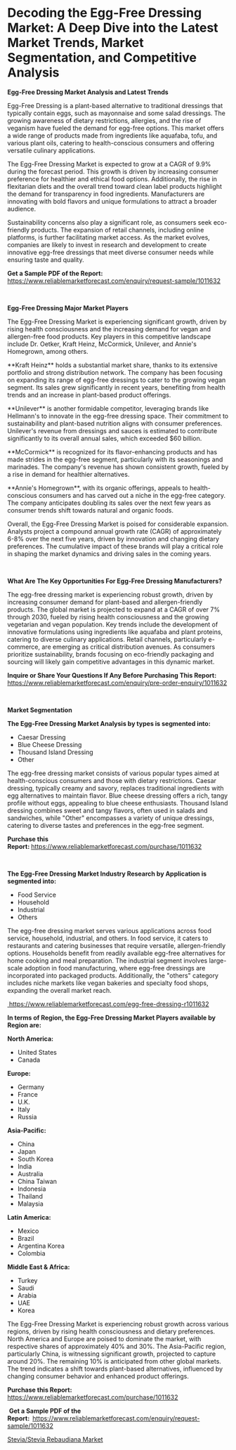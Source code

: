 <p><h1>Decoding the Egg-Free Dressing Market: A Deep Dive into the Latest Market Trends, Market Segmentation, and Competitive Analysis</h1></p><p><strong>Egg-Free Dressing Market Analysis and Latest Trends</strong></p>
<p><p>Egg-Free Dressing is a plant-based alternative to traditional dressings that typically contain eggs, such as mayonnaise and some salad dressings. The growing awareness of dietary restrictions, allergies, and the rise of veganism have fueled the demand for egg-free options. This market offers a wide range of products made from ingredients like aquafaba, tofu, and various plant oils, catering to health-conscious consumers and offering versatile culinary applications.</p><p>The Egg-Free Dressing Market is expected to grow at a CAGR of 9.9% during the forecast period. This growth is driven by increasing consumer preference for healthier and ethical food options. Additionally, the rise in flexitarian diets and the overall trend toward clean label products highlight the demand for transparency in food ingredients. Manufacturers are innovating with bold flavors and unique formulations to attract a broader audience.</p><p>Sustainability concerns also play a significant role, as consumers seek eco-friendly products. The expansion of retail channels, including online platforms, is further facilitating market access. As the market evolves, companies are likely to invest in research and development to create innovative egg-free dressings that meet diverse consumer needs while ensuring taste and quality.</p></p>
<p><strong>Get a Sample PDF of the Report:&nbsp;</strong> <a href="https://www.reliablemarketforecast.com/enquiry/request-sample/1011632?utm_campaign=1833&utm_medium=2&utm_source=Github&utm_content=ia&utm_term=15022025&utm_id=egg-free-dressing">https://www.reliablemarketforecast.com/enquiry/request-sample/1011632</a></p>
<p>&nbsp;</p>
<p><strong>Egg-Free Dressing Major Market Players</strong></p>
<p><p>The Egg-Free Dressing Market is experiencing significant growth, driven by rising health consciousness and the increasing demand for vegan and allergen-free food products. Key players in this competitive landscape include Dr. Oetker, Kraft Heinz, McCormick, Unilever, and Annie's Homegrown, among others.</p><p>**Kraft Heinz** holds a substantial market share, thanks to its extensive portfolio and strong distribution network. The company has been focusing on expanding its range of egg-free dressings to cater to the growing vegan segment. Its sales grew significantly in recent years, benefiting from health trends and an increase in plant-based product offerings.</p><p>**Unilever** is another formidable competitor, leveraging brands like Hellmann's to innovate in the egg-free dressing space. Their commitment to sustainability and plant-based nutrition aligns with consumer preferences. Unilever's revenue from dressings and sauces is estimated to contribute significantly to its overall annual sales, which exceeded $60 billion.</p><p>**McCormick** is recognized for its flavor-enhancing products and has made strides in the egg-free segment, particularly with its seasonings and marinades. The company's revenue has shown consistent growth, fueled by a rise in demand for healthier alternatives.</p><p>**Annie's Homegrown**, with its organic offerings, appeals to health-conscious consumers and has carved out a niche in the egg-free category. The company anticipates doubling its sales over the next few years as consumer trends shift towards natural and organic foods.</p><p>Overall, the Egg-Free Dressing Market is poised for considerable expansion. Analysts project a compound annual growth rate (CAGR) of approximately 6-8% over the next five years, driven by innovation and changing dietary preferences. The cumulative impact of these brands will play a critical role in shaping the market dynamics and driving sales in the coming years.</p></p>
<p>&nbsp;</p>
<p><strong>What Are The Key Opportunities For Egg-Free Dressing Manufacturers?</strong></p>
<p><p>The egg-free dressing market is experiencing robust growth, driven by increasing consumer demand for plant-based and allergen-friendly products. The global market is projected to expand at a CAGR of over 7% through 2030, fueled by rising health consciousness and the growing vegetarian and vegan population. Key trends include the development of innovative formulations using ingredients like aquafaba and plant proteins, catering to diverse culinary applications. Retail channels, particularly e-commerce, are emerging as critical distribution avenues. As consumers prioritize sustainability, brands focusing on eco-friendly packaging and sourcing will likely gain competitive advantages in this dynamic market.</p></p>
<p><strong>Inquire or Share Your Questions If Any Before Purchasing This Report:</strong> <a href="https://www.reliablemarketforecast.com/enquiry/pre-order-enquiry/1011632?utm_campaign=1833&utm_medium=2&utm_source=Github&utm_content=ia&utm_term=15022025&utm_id=egg-free-dressing">https://www.reliablemarketforecast.com/enquiry/pre-order-enquiry/1011632</a></p>
<p>&nbsp;</p>
<p><strong>Market Segmentation</strong></p>
<p><strong>The Egg-Free Dressing Market Analysis by types is segmented into:</strong></p>
<p><ul><li>Caesar Dressing</li><li>Blue Cheese Dressing</li><li>Thousand Island Dressing</li><li>Other</li></ul></p>
<p><p>The egg-free dressing market consists of various popular types aimed at health-conscious consumers and those with dietary restrictions. Caesar dressing, typically creamy and savory, replaces traditional ingredients with egg alternatives to maintain flavor. Blue cheese dressing offers a rich, tangy profile without eggs, appealing to blue cheese enthusiasts. Thousand Island dressing combines sweet and tangy flavors, often used in salads and sandwiches, while "Other" encompasses a variety of unique dressings, catering to diverse tastes and preferences in the egg-free segment.</p></p>
<p><strong>Purchase this Report:&nbsp;</strong><a href="https://www.reliablemarketforecast.com/purchase/1011632?utm_campaign=1833&utm_medium=2&utm_source=Github&utm_content=ia&utm_term=15022025&utm_id=egg-free-dressing">https://www.reliablemarketforecast.com/purchase/1011632</a></p>
<p>&nbsp;</p>
<p><strong>The Egg-Free Dressing Market Industry Research by Application is segmented into:</strong></p>
<p><ul><li>Food Service</li><li>Household</li><li>Industrial</li><li>Others</li></ul></p>
<p><p>The egg-free dressing market serves various applications across food service, household, industrial, and others. In food service, it caters to restaurants and catering businesses that require versatile, allergen-friendly options. Households benefit from readily available egg-free alternatives for home cooking and meal preparation. The industrial segment involves large-scale adoption in food manufacturing, where egg-free dressings are incorporated into packaged products. Additionally, the "others" category includes niche markets like vegan bakeries and specialty food shops, expanding the overall market reach.</p></p>
<p><a href="https://www.reliablemarketforecast.com/egg-free-dressing-r1011632?utm_campaign=1833&utm_medium=2&utm_source=Github&utm_content=ia&utm_term=15022025&utm_id=egg-free-dressing">&nbsp;https://www.reliablemarketforecast.com/egg-free-dressing-r1011632</a></p>
<p><strong>In terms of Region, the Egg-Free Dressing Market Players available by Region are:</strong></p>
<p>
    <p> <strong> North America: </strong>
        <ul>
            <li>United States</li>
            <li>Canada</li>
        </ul>
        </p> 
    <p> <strong> Europe: </strong>
        <ul>
            <li>Germany</li>
            <li>France</li>
            <li>U.K.</li>
            <li>Italy</li>
            <li>Russia</li>
        </ul>
        </p> 
    <p> <strong> Asia-Pacific: </strong>
        <ul>
            <li>China</li>
            <li>Japan</li>
            <li>South Korea</li>
            <li>India</li>
            <li>Australia</li>
            <li>China Taiwan</li>
            <li>Indonesia</li>
            <li>Thailand</li>
            <li>Malaysia</li>
        </ul>
        </p> 
    <p> <strong> Latin America: </strong>
        <ul>
            <li>Mexico</li>
            <li>Brazil</li>
            <li>Argentina Korea</li>
            <li>Colombia</li>
        </ul>
        </p> 
    <p> <strong> Middle East & Africa: </strong>
        <ul>
            <li>Turkey</li>
            <li>Saudi</li>
            <li>Arabia</li>
            <li>UAE</li>
            <li>Korea</li>
        </ul>
    </p>
    </p>
<p><p>The Egg-Free Dressing Market is experiencing robust growth across various regions, driven by rising health consciousness and dietary preferences. North America and Europe are poised to dominate the market, with respective shares of approximately 40% and 30%. The Asia-Pacific region, particularly China, is witnessing significant growth, projected to capture around 20%. The remaining 10% is anticipated from other global markets. The trend indicates a shift towards plant-based alternatives, influenced by changing consumer behavior and enhanced product offerings.</p></p>
<p><strong>Purchase this Report: </strong><a href="https://www.reliablemarketforecast.com/purchase/1011632?utm_campaign=1833&utm_medium=2&utm_source=Github&utm_content=ia&utm_term=15022025&utm_id=egg-free-dressing">https://www.reliablemarketforecast.com/purchase/1011632</a></p>
<p>&nbsp;<strong>Get a Sample PDF of the Report:&nbsp;&nbsp;</strong><a href="https://www.reliablemarketforecast.com/enquiry/request-sample/1011632?utm_campaign=1833&utm_medium=2&utm_source=Github&utm_content=ia&utm_term=15022025&utm_id=egg-free-dressing">https://www.reliablemarketforecast.com/enquiry/request-sample/1011632</a></p>
<p><strong></strong></p>
<p><p><a href="https://github.com/FassouRP/Market-Research-Report-List-7/blob/main/steviastevia-rebaudiana-market.md?utm_campaign=1833&utm_medium=2&utm_source=Github&utm_content=ia&utm_term=15022025&utm_id=egg-free-dressing">Stevia/Stevia Rebaudiana Market</a></p></p>